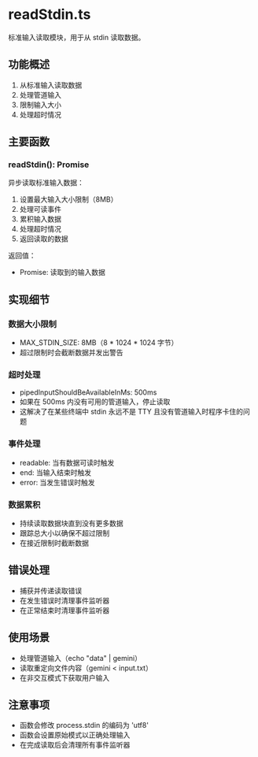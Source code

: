 # readStdin.ts

标准输入读取模块，用于从 stdin 读取数据。

## 功能概述

1. 从标准输入读取数据
2. 处理管道输入
3. 限制输入大小
4. 处理超时情况

## 主要函数

### readStdin(): Promise<string>
异步读取标准输入数据：
1. 设置最大输入大小限制（8MB）
2. 处理可读事件
3. 累积输入数据
4. 处理超时情况
5. 返回读取的数据

返回值：
- Promise<string>: 读取到的输入数据

## 实现细节

### 数据大小限制
- MAX_STDIN_SIZE: 8MB（8 * 1024 * 1024 字节）
- 超过限制时会截断数据并发出警告

### 超时处理
- pipedInputShouldBeAvailableInMs: 500ms
- 如果在 500ms 内没有可用的管道输入，停止读取
- 这解决了在某些终端中 stdin 永远不是 TTY 且没有管道输入时程序卡住的问题

### 事件处理
- readable: 当有数据可读时触发
- end: 当输入结束时触发
- error: 当发生错误时触发

### 数据累积
- 持续读取数据块直到没有更多数据
- 跟踪总大小以确保不超过限制
- 在接近限制时截断数据

## 错误处理

- 捕获并传递读取错误
- 在发生错误时清理事件监听器
- 在正常结束时清理事件监听器

## 使用场景

- 处理管道输入（echo "data" | gemini）
- 读取重定向文件内容（gemini < input.txt）
- 在非交互模式下获取用户输入

## 注意事项

- 函数会修改 process.stdin 的编码为 'utf8'
- 函数会设置原始模式以正确处理输入
- 在完成读取后会清理所有事件监听器